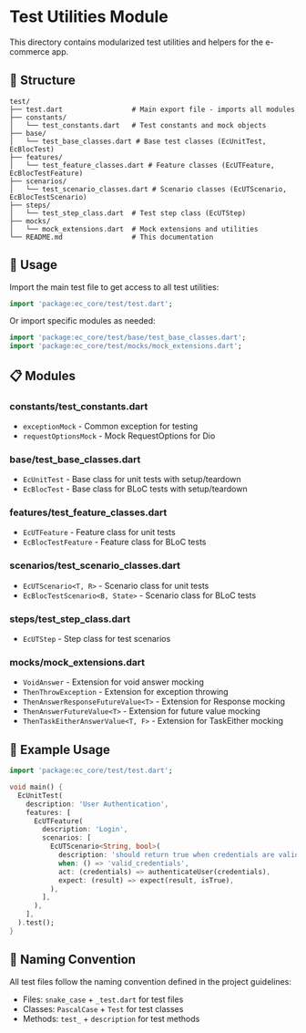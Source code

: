 # Test Utilities Module

This directory contains modularized test utilities and helpers for the e-commerce app.

## 📁 Structure

```
test/
├── test.dart                 # Main export file - imports all modules
├── constants/
│   └── test_constants.dart   # Test constants and mock objects
├── base/
│   └── test_base_classes.dart # Base test classes (EcUnitTest, EcBlocTest)
├── features/
│   └── test_feature_classes.dart # Feature classes (EcUTFeature, EcBlocTestFeature)
├── scenarios/
│   └── test_scenario_classes.dart # Scenario classes (EcUTScenario, EcBlocTestScenario)
├── steps/
│   └── test_step_class.dart  # Test step class (EcUTStep)
├── mocks/
│   └── mock_extensions.dart  # Mock extensions and utilities
└── README.md                 # This documentation
```

## 🚀 Usage

Import the main test file to get access to all test utilities:

```dart
import 'package:ec_core/test/test.dart';
```

Or import specific modules as needed:

```dart
import 'package:ec_core/test/base/test_base_classes.dart';
import 'package:ec_core/test/mocks/mock_extensions.dart';
```

## 📋 Modules

### constants/test_constants.dart
- `exceptionMock` - Common exception for testing
- `requestOptionsMock` - Mock RequestOptions for Dio

### base/test_base_classes.dart
- `EcUnitTest` - Base class for unit tests with setup/teardown
- `EcBlocTest` - Base class for BLoC tests with setup/teardown

### features/test_feature_classes.dart
- `EcUTFeature` - Feature class for unit tests
- `EcBlocTestFeature` - Feature class for BLoC tests

### scenarios/test_scenario_classes.dart
- `EcUTScenario<T, R>` - Scenario class for unit tests
- `EcBlocTestScenario<B, State>` - Scenario class for BLoC tests

### steps/test_step_class.dart
- `EcUTStep` - Step class for test scenarios

### mocks/mock_extensions.dart
- `VoidAnswer` - Extension for void answer mocking
- `ThenThrowException` - Extension for exception throwing
- `ThenAnswerResponseFutureValue<T>` - Extension for Response mocking
- `ThenAnswerFutureValue<T>` - Extension for future value mocking
- `ThenTaskEitherAnswerValue<T, F>` - Extension for TaskEither mocking

## 🧪 Example Usage

```dart
import 'package:ec_core/test/test.dart';

void main() {
  EcUnitTest(
    description: 'User Authentication',
    features: [
      EcUTFeature(
        description: 'Login',
        scenarios: [
          EcUTScenario<String, bool>(
            description: 'should return true when credentials are valid',
            when: () => 'valid_credentials',
            act: (credentials) => authenticateUser(credentials),
            expect: (result) => expect(result, isTrue),
          ),
        ],
      ),
    ],
  ).test();
}
```

## 📝 Naming Convention

All test files follow the naming convention defined in the project guidelines:
- Files: `snake_case` + `_test.dart` for test files
- Classes: `PascalCase` + `Test` for test classes
- Methods: `test_` + `description` for test methods
